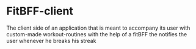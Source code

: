 # FitBFF-client
The client side of an application that is meant to accompany its user with custom-made workout-routines with the help of a fitBFF the notifies the user whenever he breaks his streak
